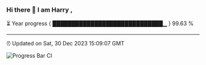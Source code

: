 ### Hi there 👋 I am Harry , 

⏳ Year progress { █████████████████████████████▁ } 99.63 %

---

⏰ Updated on Sat, 30 Dec 2023 15:09:07 GMT

![Progress Bar CI](https://github.com/duykhang68/duykhang68/workflows/Progress%20Bar%20CI/badge.svg)
